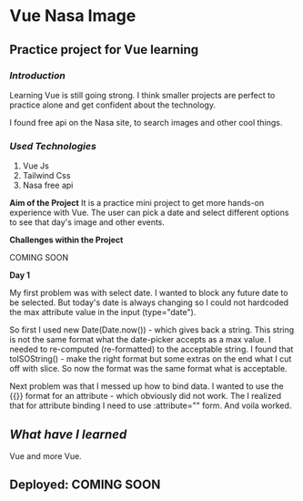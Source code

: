 # Vue Nasa Image
## Practice project for Vue learning

### **_Introduction_**
Learning Vue is still going strong. I think smaller projects are perfect to practice alone and get confident about the technology. 

I found free api on the Nasa site, to search images and other cool things.
### **_Used Technologies_**
1. Vue Js
2. Tailwind Css
3. Nasa free api

**Aim of the Project**
It is a practice mini project to get more hands-on experience with Vue. The user can pick a date and select different options to see that day's image and other events.

**Challenges within the Project**

COMING SOON 

 **Day 1**
 
 My first problem was with select date. I wanted to block any future date to be selected. But today's date is always changing so I could not hardcoded the max attribute value in the input (type="date").

 So first I used new Date(Date.now()) - which gives back a string. This string is not the same format what the date-picker accepts as a max value. I needed to re-computed (re-formatted) to the acceptable string. I found that toISOString() - make the right format but some extras on the end what I cut off with slice. So now the format was the same format what is acceptable.

 Next problem was that I messed up how to bind data. I wanted to use the {{}} format for an attribute - which obviously did not work. The I realized that for attribute binding I need to use :attribute="" form. And voila worked.
## **_What have I learned_**
Vue and more Vue.

## Deployed: COMING SOON
